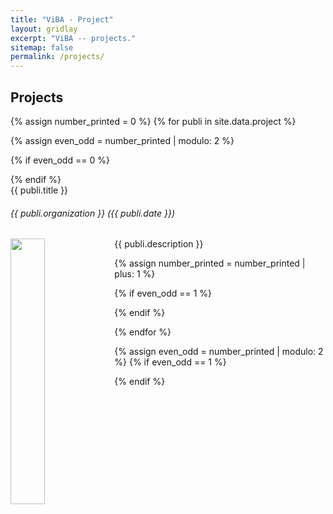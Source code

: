 ```yaml
---
title: "ViBA - Project"
layout: gridlay
excerpt: "ViBA -- projects."
sitemap: false
permalink: /projects/
---
```


## Projects

{% assign number_printed = 0 %}
{% for publi in site.data.project %}

{% assign even_odd = number_printed | modulo: 2 %}

{% if even_odd == 0 %}
<div class="row">
{% endif %}

<div class="col-sm-6 clearfix">
    <div class="well">
        <pubtit>{{ publi.title }}</pubtit>
        <h6>{{ publi.organization }}  <em>({{ publi.date }})</em></h6>
        <img src="{{ site.url }}{{ site.baseurl }}/images/pubpic/{{ publi.image }}" class="img-responsive" width="33%" style="max-height: 80%; float: left;">
        <p>{{ publi.description }}</p>
    </div>
</div>


{% assign number_printed = number_printed | plus: 1 %}

{% if even_odd == 1 %}
</div>
{% endif %}

{% endfor %}

{% assign even_odd = number_printed | modulo: 2 %}
{% if even_odd == 1 %}
</div>
{% endif %}

<p> &nbsp; </p>
